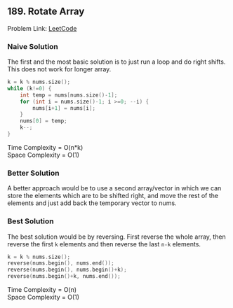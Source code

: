 ## 189. Rotate Array

Problem Link: [LeetCode](https://leetcode.com/problems/rotate-array/description/)

### Naive Solution

The first and the most basic solution is to just run a loop and do right shifts. This does not work for longer array.

```c++
k = k % nums.size();
while (k!=0) {
    int temp = nums[nums.size()-1];
    for (int i = nums.size()-1; i >=0; --i) {
        nums[i+1] = nums[i];
    }
    nums[0] = temp;
    k--;
}
```
Time Complexity = O(n*k)  
Space Complexity = O(1)
### Better Solution

A better approach would be to use a second array/vector in which we can store the elements which are to be shifted right, and move the rest of the elements and just add back the temporary vector to nums.

### Best Solution

The best solution would be by reversing. First reverse the whole array, then reverse the first `k` elements and then reverse the last `n-k` elements.

```c++
k = k % nums.size();
reverse(nums.begin(), nums.end());
reverse(nums.begin(), nums.begin()+k);
reverse(nums.begin()+k, nums.end());
```

Time Complexity = O(n)  
Space Complexity = O(1)